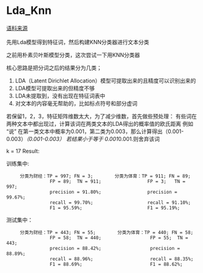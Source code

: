 # Lda_Knn
[语料来源](https://github.com/CallMeJiaGu/WordSimilarityAnalogyData)<br />  
先用Lda模型得到特征词，然后构建KNN分类器进行文本分类

之前用朴素贝叶斯模型分类，这次尝试一下用KNN分类器

核心思路是把分词之后的结果分为几类；
1. LDA（Latent Dirichlet Allocation）模型可提取出来的且精度可以识别出来的
2. LDA模型可提取出来的但精度不够
3. LDA未提取到，没有出现在特征词表中
4. 对文本的内容毫无帮助的，比如标点符号和部分虚词

若保留1，2，3，特征矩阵维数太大，为了减少维数，首先做些预处理：
  有些词在两种文本中都出现过，计算该词在两类文本的LDA得出的概率值的欧氏距离
  例如 “说” 在第一类文本中概率为0.001，第二类为0.003，那么计算得出（0.001-0.003）*（0.001-0.003）
  若结果小于等于 0.001*0.001.则舍弃该词
  
 k = 17
 Result:
 
  训练集中:
  
         分类为财经：TP = 997; FN = 3;        分类为体育：TP = 911; FN = 89;
                    FP = 89;  TN = 911;                 FP = 3;   TN = 997;
                    precision = 91.80%;                 precision = 99.67%;
                    recall = 99.70%;                    recall = 91.10%;
                    F1 = 95.59%;                        F1 = 95.19%;
                    
  测试集中：
  
         分类为财经：TP = 443; FN = 55;        分类为体育：TP = 440; FN = 58;
                    FP = 58;  TN = 440;                  FP = 55;  TN = 443;
                    precision = 88.42%;                  precision = 88.89%;
                    recall = 88.96%;                     recall = 88.35%;
                    F1 = 88.69%;                         F1 = 88.62%;             

    
  
